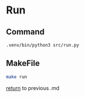# Run

## Command

```bash
.venv/bin/python3 src/run.py
```

## MakeFile

```bash
make run
```

[return](readme.md) to previous .md
